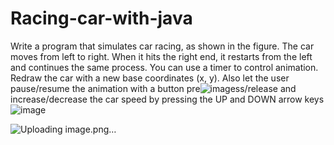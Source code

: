 # Racing-car-with-java
Write a program that simulates car racing, as shown in the figure. The car moves from left to 
right. When it hits the right end, it restarts from the left and continues the same process. 
You can use a timer to control animation. Redraw the car with a new base coordinates (x, y). 
Also let the user pause/resume the animation with a button pre![image](https://user-images.githubusercontent.com/82240434/152705452-68501a4d-847d-42bf-b010-982bb8e0a561.png)ss/release and 
increase/decrease the car speed by pressing the UP and DOWN arrow keys
![image](https://user-images.githubusercontent.com/82240434/154337684-25d9b1d2-b9f5-4f8f-8999-2ff43ab9e29d.png)

![Uploading image.png…]()
